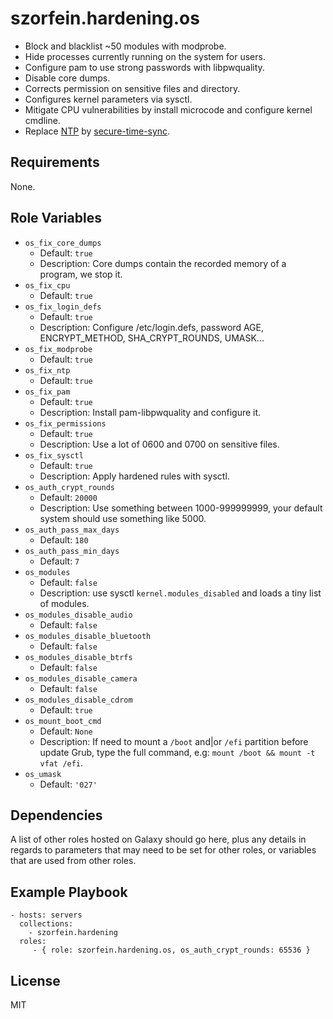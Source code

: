 szorfein.hardening.os
=====================

- Block and blacklist ~50 modules with modprobe.
- Hide processes currently running on the system for users.
- Configure pam to use strong passwords with libpwquality.
- Disable core dumps.
- Corrects permission on sensitive files and directory.
- Configures kernel parameters via sysctl.
- Mitigate CPU vulnerabilities by install microcode and configure kernel cmdline.
- Replace [NTP](https://blog.hboeck.de/archives/863-Dont-update-NTP-stop-using-it.html) by [secure-time-sync](https://github.com/szorfein/secure-time-sync).

Requirements
------------

None.

Role Variables
--------------

- `os_fix_core_dumps`
  - Default: `true`
  - Description: Core dumps contain the recorded memory of a program, we stop it.
- `os_fix_cpu`
  - Default: `true`
- `os_fix_login_defs`
  - Default: `true`
  - Description: Configure /etc/login.defs, password AGE, ENCRYPT_METHOD, SHA_CRYPT_ROUNDS, UMASK...
- `os_fix_modprobe`
  - Default: `true`
- `os_fix_ntp`
  - Default: `true`
- `os_fix_pam`
  - Default: `true`
  - Description: Install pam-libpwquality and configure it.
- `os_fix_permissions`
  - Default: `true`
  - Description: Use a lot of 0600 and 0700 on sensitive files.
- `os_fix_sysctl`
  - Default: `true`
  - Description: Apply hardened rules with sysctl.
- `os_auth_crypt_rounds`
  - Default: `20000`
  - Description: Use something between 1000-999999999, your default system should use something like 5000.
- `os_auth_pass_max_days`
  - Default: `180`
- `os_auth_pass_min_days`
  - Default: `7`
- `os_modules`
  - Default: `false`
  - Description: use sysctl `kernel.modules_disabled` and loads a tiny list of modules.
- `os_modules_disable_audio`
  - Default: `false`
- `os_modules_disable_bluetooth`
  - Default: `false`
- `os_modules_disable_btrfs`
  - Default: `false`
- `os_modules_disable_camera`
  - Default: `false`
- `os_modules_disable_cdrom`
  - Default: `true`
- `os_mount_boot_cmd`
  - Default: `None`
  - Description: If need to mount a `/boot` and|or `/efi` partition before update Grub, type the full command, e.g: `mount /boot && mount -t vfat /efi`.
- `os_umask`
  - Default: `'027'`

Dependencies
------------

A list of other roles hosted on Galaxy should go here, plus any details in regards to parameters that may need to be set for other roles, or variables that are used from other roles.

Example Playbook
----------------

    - hosts: servers
      collections:
        - szorfein.hardening
      roles:
         - { role: szorfein.hardening.os, os_auth_crypt_rounds: 65536 }

License
-------

MIT
